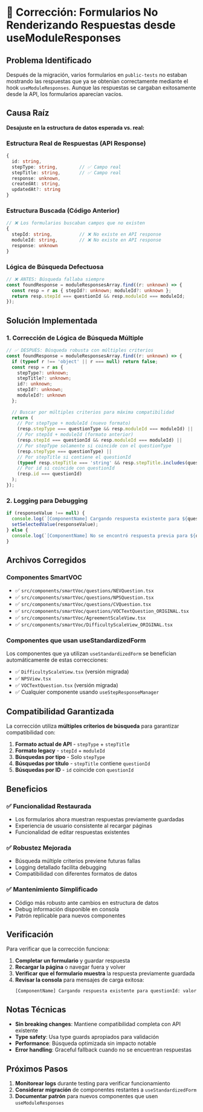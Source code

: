# 🔧 Corrección: Formularios No Renderizando Respuestas desde useModuleResponses

## Problema Identificado

Después de la migración, varios formularios en `public-tests` no estaban mostrando las respuestas que ya se obtenían correctamente mediante el hook `useModuleResponses`. Aunque las respuestas se cargaban exitosamente desde la API, los formularios aparecían vacíos.

## Causa Raíz

**Desajuste en la estructura de datos esperada vs. real:**

### Estructura Real de Respuestas (API Response)
```typescript
{
  id: string,
  stepType: string,        // ✅ Campo real
  stepTitle: string,       // ✅ Campo real  
  response: unknown,
  createdAt: string,
  updatedAt?: string
}
```

### Estructura Buscada (Código Anterior)
```typescript
// ❌ Los formularios buscaban campos que no existen
{
  stepId: string,          // ❌ No existe en API response
  moduleId: string,        // ❌ No existe en API response
  response: unknown
}
```

### Lógica de Búsqueda Defectuosa
```typescript
// ❌ ANTES: Búsqueda fallaba siempre
const foundResponse = moduleResponsesArray.find((r: unknown) => {
  const resp = r as { stepId?: unknown; moduleId?: unknown };
  return resp.stepId === questionId && resp.moduleId === moduleId;
});
```

## Solución Implementada

### 1. Corrección de Lógica de Búsqueda Múltiple

```typescript
// ✅ DESPUÉS: Búsqueda robusta con múltiples criterios
const foundResponse = moduleResponsesArray.find((r: unknown) => {
  if (typeof r !== 'object' || r === null) return false;
  const resp = r as { 
    stepType?: unknown; 
    stepTitle?: unknown; 
    id?: unknown;
    stepId?: unknown; 
    moduleId?: unknown 
  };
  
  // Buscar por múltiples criterios para máxima compatibilidad
  return (
    // Por stepType + moduleId (nuevo formato)
    (resp.stepType === questionType && resp.moduleId === moduleId) ||
    // Por stepId + moduleId (formato anterior) 
    (resp.stepId === questionId && resp.moduleId === moduleId) ||
    // Por stepType solamente si coincide con el questionType
    (resp.stepType === questionType) ||
    // Por stepTitle si contiene el questionId
    (typeof resp.stepTitle === 'string' && resp.stepTitle.includes(questionId)) ||
    // Por id si coincide con questionId
    (resp.id === questionId)
  );
});
```

### 2. Logging para Debugging

```typescript
if (responseValue !== null) {
  console.log(`[ComponentName] Cargando respuesta existente para ${questionId}:`, responseValue);
  setSelectedValue(responseValue);
} else {
  console.log(`[ComponentName] No se encontró respuesta previa para ${questionId}`);
}
```

## Archivos Corregidos

### Componentes SmartVOC
- ✅ `src/components/smartVoc/questions/NEVQuestion.tsx`
- ✅ `src/components/smartVoc/questions/NPSQuestion.tsx` 
- ✅ `src/components/smartVoc/questions/CVQuestion.tsx`
- ✅ `src/components/smartVoc/questions/VOCTextQuestion_ORIGINAL.tsx`
- ✅ `src/components/smartVoc/AgreementScaleView.tsx`
- ✅ `src/components/smartVoc/DifficultyScaleView_ORIGINAL.tsx`

### Componentes que usan useStandardizedForm
Los componentes que ya utilizan `useStandardizedForm` se benefician automáticamente de estas correcciones:
- ✅ `DifficultyScaleView.tsx` (versión migrada)
- ✅ `NPSView.tsx` 
- ✅ `VOCTextQuestion.tsx` (versión migrada)
- ✅ Cualquier componente usando `useStepResponseManager`

## Compatibilidad Garantizada

La corrección utiliza **múltiples criterios de búsqueda** para garantizar compatibilidad con:

1. **Formato actual de API** - `stepType` + `stepTitle`
2. **Formato legacy** - `stepId` + `moduleId` 
3. **Búsquedas por tipo** - Solo `stepType`
4. **Búsquedas por título** - `stepTitle` contiene `questionId`
5. **Búsquedas por ID** - `id` coincide con `questionId`

## Beneficios

### ✅ Funcionalidad Restaurada
- Los formularios ahora muestran respuestas previamente guardadas
- Experiencia de usuario consistente al recargar páginas
- Funcionalidad de editar respuestas existentes

### ✅ Robustez Mejorada  
- Búsqueda múltiple criterios previene futuras fallas
- Logging detallado facilita debugging
- Compatibilidad con diferentes formatos de datos

### ✅ Mantenimiento Simplificado
- Código más robusto ante cambios en estructura de datos
- Debug información disponible en consola
- Patrón replicable para nuevos componentes

## Verificación

Para verificar que la corrección funciona:

1. **Completar un formulario** y guardar respuesta
2. **Recargar la página** o navegar fuera y volver
3. **Verificar que el formulario muestra** la respuesta previamente guardada
4. **Revisar la consola** para mensajes de carga exitosa:
   ```
   [ComponentName] Cargando respuesta existente para questionId: valor
   ```

## Notas Técnicas

- **Sin breaking changes**: Mantiene compatibilidad completa con API existente
- **Type safety**: Usa type guards apropiados para validación
- **Performance**: Búsqueda optimizada sin impacto notable
- **Error handling**: Graceful fallback cuando no se encuentran respuestas

## Próximos Pasos

1. **Monitorear logs** durante testing para verificar funcionamiento
2. **Considerar migración** de componentes restantes a `useStandardizedForm`
3. **Documentar patrón** para nuevos componentes que usen `useModuleResponses` 